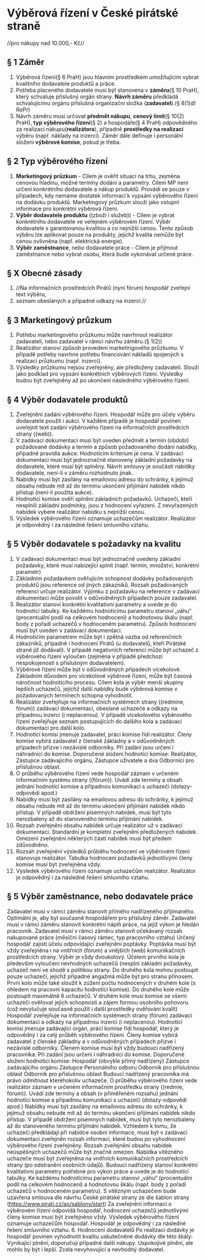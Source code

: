# Výběrová řízení v České pirátské straně
//pro nákupy nad 10.000,- Kč//

## § 1 Záměr
 1. Výběrová řízení(§ 6 PraH) jsou hlavním prostředkem umožňujícím vybrat kvalitního dodavatele produktů a práce.
 2. Potřeba placeného dodavatele musí být stanovena v **záměru**(§ 10 PraH), který schvaluje příslušný orgán strany. **Návrh záměru** předkládá schvalujícímu orgánu příslušná organizační složka (**zadavatel**).(§ 8(1)d) RoPr) 
 3. Návrh záměru musí určovat **předmět nákupu**, **cenový limit**(§ 10(2) PraH), **typ výběrového řízení**(§ 2) a hospodáře(§ 4 PraH) odpovědného za realizaci nákupu(**realizátora**), případně **prostředky na realizaci** výběru (např. náklady na inzerci). Záměr dále definuje i personální složení **výběrové komise**, pokud je třeba.

## § 2 Typ výběrového řízení
  1. **Marketingový průzkum** - Cílem je ověřit situaci na trhu, zejména cenovou hladinu, možné termíny dodání a parametry. Cílem MP není určení konkrétního dodavatele a nákup produktů. Provádí se pouze v případech, kdy nemáme dostatek informací k vypsání výběrového řízení na dodávku produktů. Marketingový průzkum slouží jako vstupní informace pro konkrétní výběrová řízení.
  2. **Výběr dodavatele produktu** ((zboží i služeb)) - Cílem je vybrat konkrétního dodavatele ve veřejném výběrovém řízení.  Výběr dodavatele s garantovanou kvalitou a co nejnižší cenou. Tento způsob výběru lze aplikovat pouze na produkty, jejichž kvalita nemůže být cenou ovlivněna (např. elektrická energie). 
  3. **Výběr zaměstnance**, nebo dodavatele práce - Cílem je přijmout zaměstnance nebo vybrat osobu, která bude vykonávat určené práce.

## § X Obecné zásady
  1. //Na informačních prostředcích Pirátů (nyní fórum) hospodář zveřejní text výběru,
  2. seznam obeslaných a případné odkazy na inzerci.//

## § 3 Marketingový průzkum
  1. Potřebu marketingového průzkumu může navrhnout realizátor zadavateli, nebo zadavatel v rámci návrhu záměru.(§ 1(2))
  2. Realizátor stanoví způsob provedení marketingového průzkumu. V případě potřeby navrhne potřebu financování nákladů spojených s realizací průzkumu (např. inzerci).
  3. Výsledky průzkumu nejsou zveřejněny, ale předloženy zadavateli. Slouží jako podklad pro vypsání konkrétních výběrových řízení. Výsledky budou být zveřejněny až po ukončení následného výběrového řízení.

## § 4 Výběr dodavatele produktů
  1. Zveřejnění zadání výběrového řízení.
  Hospodář může pro účely výběru dodavatele použít i aukci. V každém případě je hospodář povinen uveřejnit text zadání výběrového řízení na informačních prostředcích strany ((web)).
  3. V zadávací dokumentaci musí být uveden předmět a termín (období) požadované  dodávky a termín a způsob požadovaného dodání nabídky, případně pravidla aukce. Hodnotícím kritérium je cena. V zadávací dokumentaci musí být jednoznačně stanoveny základní požadavky na dodavatele, které musí být splněny. Návrh smlouvy je součástí nabídky dodavatele, není-li v záměru rozhodnuto jinak.
  4. Nabídky musí být zasílány na emailovou adresu do schránky, k jejímuž obsahu nebude mít až do termínu ukončení přijímání nabídek nikdo přístup (není-li použita aukce).
  5. Hodnotící komise ověří splnění základních požadavků. Uchazeči, kteří nesplnili základní podmínky, jsou z hodnocení vyřazeni. Z nevyřazených nabídek vybere realizátor nabídku s nejnižší cenou.
  6. Výsledek výběrového řízení oznamuje uchazečům realizátor. Realizátor je odpovědný i za následné řešení smluvního vztahu.  

## § 5 Výběr dodavatele s požadavky na kvalitu 
  1. V zadávací dokumentaci musí být jednoznačně uvedeny základní požadavky, které musí nabízející splnit (např. termín, množství, konkrétní parametr)
  2. Základním požadavkem ověřujícím schopnost dodávky požadovaných produktů jsou reference od jiných zákazníků. Rozsah požadovaných referencí určuje realizátor. Výjimku z požadavku na reference v zadávací dokumentaci může povolit v odůvodněných případech pouze zadavatel.
  3. Realizátor stanoví konkrétní kvalitativní parametry a uvede je do hodnotící tabulky. Ke každému hodnotícímu parametru stanoví „váhu“ (procentuální podíl na celkovém hodnocení) a hodnotovou škálu (např. body z pořadí uchazečů v hodnoceném parametru). Způsob hodnocení musí být uveden v zadávací dokumentaci.
  4. Hodnotícím parametrem může být i zpětná vazba od referenčních zákazníků, případně i hodnocení Pirátů (u dodavatelů, kteří Pirátské straně již dodávali). V případě negativních referencí může být uchazeč z výběrového řízení vyloučen (zejména v případě předchozí nespokojenosti s příslušným dodavatelem).
  5. Výběrové řízení může být v odůvodněných případech vícekolové. Základním důvodem pro vícekolové výběrové řízení, může být časová náročnost hodnotícího procesu. Cílem kola je výběr menší skupiny lepších uchazečů, jejichž další nabídky bude výběrová komise v požadovaných termínech schopna vyhodnotit.
  6. Realizátor zveřejňuje na informačních systémech strany ((redmine, fórum)) zadávací dokumentaci, obeslané uchazeče a odkazy na případnou inzerci (i neplacenou). V případě vícekolového výběrového řízení zveřejňuje seznam postupujících do dalšího kola a zadávací dokumentaci pro další kolo.
  7. Hodnotící komisi jmenuje zadavatel, práci komise řídí realizátor. Členy komise vybírá zadavatel z členské základny a v odůvodněných případech přizve i nezávislé odborníky. Při zadání jsou určeni i náhradníci do komise. Doporučené složení hodnotící komise: Realizátor, Zástupce zadávajícího orgánu, Zástupce uživatele a dva Odborníci pro příslušnou oblast.
  8. O průběhu výběrového řízení vede hospodář záznam v určeném informačním systému strany ((fórum)). Uvádí zde termíny a obsah jednání hodnotící komise a případnou komunikaci s uchazeči (dotazy-odpovědi apod.)
  9. Nabídky musí být zasílány na emailovou adresu do schránky, k jejímuž obsahu nebude mít až do termínu ukončení přijímání nabídek nikdo přístup. V případě obdržení písemných nabídek, musí být tyto nerozbaleny až do stanoveného termínu přijímání nabídek. 
  10. Rozsah zveřejnění obsahu nabídek určuje realizátor už v zadávací dokumentaci. Standardní je kompletní zveřejnění předložených nabídek. Omezení zveřejnění některých částí nabídek musí být předem zdůvodněno.
  11. Rozsah zveřejnění výsledků průběhu hodnocení ve výběrovém řízení stanovuje realizátor. Tabulka hodnocení požadavků jednotlivými členy komise musí být zveřejněna vždy.
  12. Výsledek výběrového řízení oznamuje uchazečům realizátor. Realizátor je odpovědný i za následné řešení smluvního vztahu.  
## § 5  Výběr zaměstnance, nebo dodavatele práce
Zadavatel musí v rámci záměru stanovit přímého nadřízeného přijímaného. Optimální je, aby byl současně hospodářem pro příslušný záměr.
Zadavatel musí v rámci záměru stanovit konkrétní náplň práce, na jejíž výkon je hledán pracovník.
Zadavatel musí v rámci záměru stanovit očekávaný rozsah nakupované práce (měsíční časový rámec, typ pracovního vztahu)
Určený hospodář zajistí účelu odpovídající zveřejnění poptávky. Poptávka musí být vždy zveřejněna i na vnitřních (fórum) a vnějších (web) komunikačních prostředcích strany.
Výběr je vždy dvoukolový. Účelem prvního kola je především vyloučení nevhodných uchazečů (nesplní základní požadavky, uchazeč není ve shodě s politikou strany. Do druhého kola mohou postoupit pouze uchazeči, jejichž případné angažmá může být pro stranu přínosem. První kolo může také sloužit k zúžení počtu hodnocených v druhém kole (s ohledem na pracovní kapacitu hodnotící komise). Do druhého kole může postoupit maximálně 6 uchazečů.
V druhém kole musí komise se všemi uchazeči ověřovat jejich schopnosti a zájem formou osobního pohovoru (což nevylučuje současně použít i další prostředky ověřování kvalit)
Hospodář zveřejňuje na informačních systémech strany (fórum) zadávací dokumentaci a odkazy na případnou inzerci (i neplacenou). 
Hodnotící komisi jmenuje zadávající orgán, práci komise řídí hospodář, který je odpovědný i za celý průběh výběrového řízení. Členy komise vybírá zadavatel z členské základny a v odůvodněných případech přizve i nezávislé odborníky. Členem komise musí být vždy budoucí nadřízený pracovníka. Při zadání jsou určeni i náhradníci do komise. Doporučené složení hodnotící komise:
Hospodář (obvykle přímý nadřízený)
Zástupce zadávajícího orgánu
Zástupce Personálního odboru
Odborník pro příslušnou oblast
Odborník pro příslušnou oblast
Budoucí nadřízený pracovníka má právo odmítnout kteréhokoliv uchazeče.
O průběhu výběrového řízení vede realizátor záznam v určeném informačním prostředku strany ((redmie, fórum)). Uvádí zde termíny a obsah (v přiměřeném rozsahu) jednání hodnotící komise a případnou komunikaci s uchazeči (dotazy-odpovědi apod.)
Nabídky musí být zasílány na emailovou adresu do schránky, k jejímuž obsahu nebude mít až do termínu ukončení přijímání nabídek nikdo přístup. V případě obdržení písemných nabídek, musí být tyto nerozbaleny až do stanoveného termínu přijímání nabídek. 
Vzhledem k tomu, že uchazeči předkládají při nabídce osobní informace, musí být v zadávací dokumentaci zveřejněn rozsah informací, které budou po vyhodnocení výběrového řízení zveřejněny. Rozsah zveřejnění obsahu nabídek neúspěšných uchazečů může být značně omezen. Nabídka vítězného uchazeče musí být zveřejněna na vnitřních komunikačních prostředcích strany (po odstranění osobních údajů).
Budoucí nadřízený stanoví konkrétní kvalitativní parametry potřebné pro výkon práce a uvede je do hodnotící tabulky. Ke každému hodnotícímu parametru stanoví „váhu“ (procentuální podíl na celkovém hodnocení) a hodnotovou škálu (např. body z pořadí uchazečů v hodnoceném parametru).
S vítězným uchazečem bude uzavřena smlouva dle návrhu České pirátské strany ze dle šablon strany (https://www.pirati.cz/ao/sablony/start)
Za zveřejnění informací o výběrovém řízení odpovídá hospodář, hodnocení uchazečů jednotlivými členy komise musí být zveřejněno vždy.
Výsledek výběrového řízení oznamuje uchazečům hospodář. Hospodář je odpovědný i za následné řešení smluvního vztahu.
6. Hodnocení dodavatelů
Po realizaci dodávky je hospodář povinen vyhodnotit kvalitu uskutečněné dodávky dle této škály:
Vynikající plnění, doporučuji případné další nákupy.
Uspokojivé plnění, ale mohlo by být i lepší.
Zcela nevyhovující a nevhodný dodavatel.
